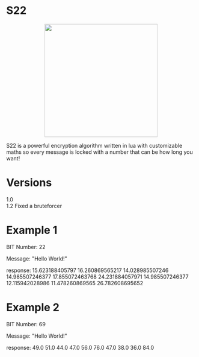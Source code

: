 # S22
<p align="center">
  <img src="https://i.imgur.com/gPW6ZsJ.png" width="300">
</p>

S22 is a powerful encryption algorithm written in lua with customizable maths so every message is locked with a number that can be how long you want!

# Versions
1.0
<br>
1.2 Fixed a bruteforcer

# Example 1

BIT Number: 22 

Message: "Hello World!"

response: 15.623188405797 16.260869565217 14.028985507246 14.985507246377 17.855072463768 24.231884057971 14.985507246377 12.115942028986 11.478260869565 26.782608695652

# Example 2

BIT Number: 69 

Message: "Hello World!"

response: 49.0 51.0 44.0 47.0 56.0 76.0 47.0 38.0 36.0 84.0
 
